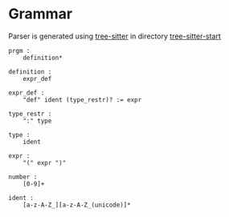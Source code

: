 # Grammar

Parser is generated using [tree-sitter](https://tree-sitter.github.io/tree-sitter/)
in directory
[tree-sitter-start](../tree-sitter-start)
```
prgm :
    definition*

definition :
    expr_def

expr_def :
    "def" ident (type_restr)? := expr

type_restr :
    ":" type

type :
    ident

expr :
    "(" expr ")"

number :
    [0-9]+

ident :
    [a-z-A-Z_][a-z-A-Z_(unicode)]*
```
